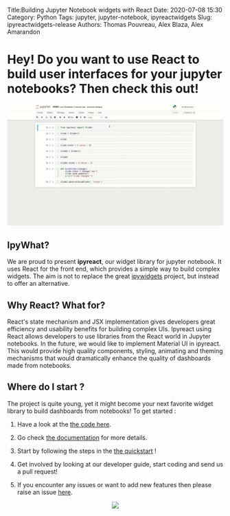 Title:Building Jupyter Notebook widgets with React
Date: 2020-07-08 15:30
Category: Python
Tags: jupyter, jupyter-notebook, ipyreactwidgets
Slug: ipyreactwidgets-release
Authors: Thomas Pouvreau, Alex Blaza, Alex Amarandon

# Hey! Do you want to use React to build user interfaces for your jupyter notebooks? Then check this out!

<div>
	<img style="width:900px" src="/images/slider.gif"/>
</div>

## IpyWhat? 

We are proud to present __ipyreact__, our widget library for jupyter notebook. It uses React for the front end, which provides a simple way to build complex widgets. The aim is not to replace the great [ipywidgets](https://github.com/jupyter-widgets/ipywidgets) project, but instead to offer an alternative.
 
## Why React? What for?  

React's state mechanism and JSX implementation gives developers great efficiency and usability benefits for building complex UIs. Ipyreact using React allows developers to use libraries from the React world in Jupyter notebooks. In the future, we would like to implement Material UI in ipyreact. This would provide high quality components, styling, animating and theming mechanisms that would dramatically enhance the quality of dashboards made from notebooks.

## Where do I start ? 

The project is quite young, yet it might become your next favorite widget library to build dashboards from notebooks!
To get started :

1. Have a look at the [the code here](https://gitlab.com/weatherforce-platform/ipyreact).

2. Go check [the documentation](https://weatherforce-platform.gitlab.io/ipyreact/) for more details.

3. Start by following the steps in the [the quickstart](https://weatherforce-platform.gitlab.io/ipyreact/quickstart.html) !

4. Get involved by looking at our developer guide, start coding and send us a pull request!

5. If you encounter any issues or want to add new features then please raise an issue [here](https://gitlab.com/weatherforce-platform/ipyreact/-/issues).

<p align="center">
	<img src="https://media.giphy.com/media/vyEMmgHf9dQ4M/giphy.gif"/>
</p>

